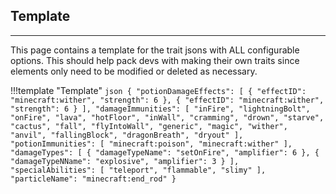 ## **Template**
***

This page contains a template for the trait jsons with ALL configurable options. This should help pack devs with making their own traits since elements only need to be modified or deleted as necessary.

!!!template "Template"
	```json
	{
		"potionDamageEffects": [
			{
				"effectID": "minecraft:wither",
				"strength": 6
			},
			{
				"effectID": "minecraft:wither",
				"strength": 6
			}
		],
		"damageImmunities": [
			"inFire",
			"lightningBolt",
			"onFire",
			"lava",
   			"hotFloor",
			"inWall",
			"cramming",
			"drown",
			"starve",
			"cactus",
			"fall",
   			"flyIntoWall",
			"generic",
			"magic",
			"wither",
			"anvil",
			"fallingBlock",
			"dragonBreath",
			"dryout"
		],
		"potionImmunities": [
			"minecraft:poison",
			"minecraft:wither"
		],
		"damageTypes": [
			{
				"damageTypeName": "setOnFire",
				"amplifier": 6
			},
			{
				"damageTypeNName": "explosive",
				"amplifier": 3
			}
		],
		"specialAbilities": [
			"teleport",
			"flammable",
			"slimy"
		],
		"particleName": "minecraft:end_rod"
	}
	```
<!--stackedit_data:
eyJoaXN0b3J5IjpbMTk1MjM3ODkwMywxNzU2NzQ0NDQxXX0=
-->

